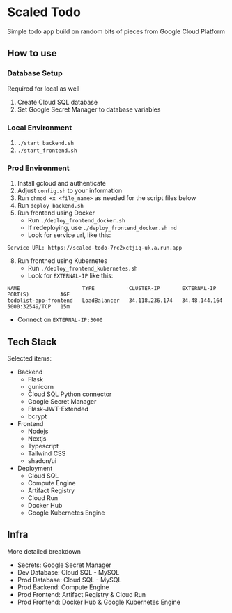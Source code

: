 # Scaled Todo

Simple todo app build on random bits of pieces from Google Cloud Platform

## How to use
### Database Setup
Required for local as well
1. Create Cloud SQL database
2. Set Google Secret Manager to database variables

### Local Environment
1. `./start_backend.sh`
2. `./start_frontend.sh`

### Prod Environment
1. Install gcloud and authenticate
2. Adjust `config.sh` to your information
3. Run `chmod +x <file_name>` as needed for the script files below
4. Run `deploy_backend.sh`
5. Run frontend using Docker
   * Run `./deploy_frontend_docker.sh`
   * If redeploying, use `./deploy_frontend_docker.sh nd`
   * Look for service url, like this:
```
Service URL: https://scaled-todo-7rc2xctjiq-uk.a.run.app
```
8. Run frontned using Kubernetes
   * Run `./deploy_frontend_kubernetes.sh`
   * Look for `EXTERNAL-IP` like this:
```
NAME                    TYPE           CLUSTER-IP       EXTERNAL-IP     PORT(S)          AGE
todolist-app-frontend   LoadBalancer   34.118.236.174   34.48.144.164   5000:32549/TCP   15m
```
   * Connect on `EXTERNAL-IP:3000`

     
## Tech Stack
Selected items:
* Backend
  * Flask
  * gunicorn
  * Cloud SQL Python connector
  * Google Secret Manager
  * Flask-JWT-Extended
  * bcrypt
* Frontend
  * Nodejs
  * Nextjs
  * Typescript
  * Tailwind CSS
  * shadcn/ui
* Deployment
  * Cloud SQL
  * Compute Engine
  * Artifact Registry
  * Cloud Run
  * Docker Hub
  * Google Kubernetes Engine

## Infra
More detailed breakdown

* Secrets: Google Secret Manager
* Dev Database: Cloud SQL - MySQL
* Prod Database: Cloud SQL - MySQL
* Prod Backend: Compute Engine
* Prod Frontend: Artifact Registry & Cloud Run
* Prod Frontend: Docker Hub & Google Kubernetes Engine
